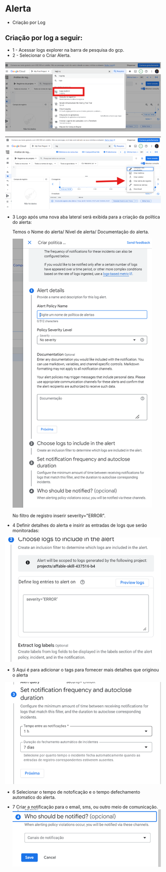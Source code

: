 # Alerta

- Criação por Log

## Criação por log a seguir:

- 1 - Acessar logs explorer na barra de pesquisa do gcp.
- 2 - Selecionar o Criar Alerta.

![Imagem 1 pesquisar criar alerta por log](img/1.png)

![Imagem 2 para criar alerta por log](img/2.png)


- 3 Logo após uma nova aba lateral será exibida para a criação da política do alerta:

    Temos o Nome do alerta/ Nível de alerta/ Documentação do alerta.

    ![Imagem 3 configuração do alerta](img/3.png)

    No filtro de registro inserir severity="ERROR".

- 4 Definir detalhes do alerta e insirir as entradas de logs que serão monitoradas:

![Imagem 3 configuração do alerta](img/44.png)

- 5 Aqui é para adicionar o tags para fornecer mais detalhes  que originou o alerta

![Imagem 3 configuração do alerta](img/5.png)


- 6 Selecionar o tempo de notoficação e o tempo defechamento automatico do alerta.

- 7 Criar a notificação para o email, sms, ou outro meio de comunicação.
![Imagem 3 configuração do alerta](img/6.png)

